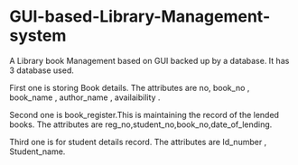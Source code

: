 # GUI-based-Library-Management-system
A Library book Management based on GUI backed up by a database.
It has 3 database used.

First one is storing Book details.
The attributes are no, book_no , book_name , author_name , availaibility .

Second one is book_register.This is maintaining the record of the lended books.
The attributes are reg_no,student_no,book_no,date_of_lending.

Third one is for student details record.
The attributes are Id_number , Student_name.
